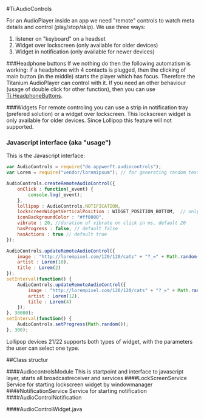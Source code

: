 #Ti.AudioControls

For an AudioPlayer inside an app we need "remote" controls to watch meta details and control (play/stop/skip).
We use three ways:

1. listener on "keyboard" on a headset
2. Widget over lockscreen (only available for older devices)
3. Widget in notification (only available for newer devices)

###Headphone buttons
If we nothing do then the following automatism is working: if a headphone with 4 contacts is plugged, then the clicking of main button (in the middle) starts the player which has focus. Therefore the Titanium AudioPlayer can control with it. If you need an other behaviour (usage of double click for other function), then you can use [Ti.HeadphoneButtons](https://github.com/AppWerft/Ti.HeadphoneButtons).

###Widgets
For remote controling you can use a strip in notification tray (prefered solution) or a widget over lockscreen. This lockscreen widget is only available for older devices. Since Lollipop this feature will not supported.


### Javascript interface (aka "usage")

This is the Javascript interface:

```javascript
var AudioControls = require("de.appwerft.audiocontrols");
var Lorem = require("vendor/loremipsum"); // for generating random text

AudioControls.createRemoteAudioControl({
	onClick : function(_event) {
		console.log(_event);
	},
	lollipop : AudioControls.NOTIFICATION, 
	lockscreenWidgetVerticalPosition : WIDGET_POSITION_BOTTOM,  // only for older devices
	iconBackgroundColor : "#ff0000",
	vibrate : 20, //duration of vibrate on click in ms, default 20
	hasProgress : false, // default false
	hasActions : true // default true
});

AudioControls.updateRemoteAudioControl({
	image : "http://lorempixel.com/120/120/cats" + "?_=" + Math.random(),
	artist : Lorem(10),
	title : Lorem(2)
});
setInterval(function() {
	AudioControls.updateRemoteAudioControl({
		image : "http://lorempixel.com/120/120/cats" + "?_=" + Math.random(),
		artist : Lorem(12),
		title : Lorem(4)
	});
}, 30000);
setInterval(function() {
	AudioControls.setProgress(Math.random());
}, 300);

```

Lollipop devices 21/22 supports both types of widget, with the parameters the user can select one type.

##Class structur

####AudiocontrolsModule
This is startpoint and interface to javascript layer, starts all broadcastreceiver and services
####LockScreenService
Service for starting lockscreen widget by windowmanager
####NotificationService
Service for starting notification
####AudioControlNotification

####AudioControlWidget.java


